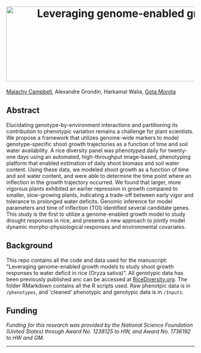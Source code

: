 <h1 align="center">
  <img alt="Leveraging genome-enabled growth models to study shoot growth responses to water deficit in rice (Oryza sativa)" width = "1711.846" height = "200" src = Title.svg>
</h1>

[Malachy Campbell](https://malachycampbell.github.io/), Alexandre Grondin, Harkamal Walia, [Gota Morota](http://morotalab.org/)

## Abstract
Elucidating genotype-by-environment interactions and partitioning its contribution to phenotypic variation remains a challenge for plant scientists. We propose a framework that utilizes genome-wide markers to model genotype-specific shoot growth trajectories as a function of time and soil water availability. A rice diversity panel was phenotyped daily for twenty-one days using an automated, high-throughput image-based, phenotyping platform that enabled estimation of daily shoot biomass and soil water content. Using these data, we modeled shoot growth as a function of time and soil water content, and were able to determine the time point where an inflection in the growth trajectory occurred. We found that larger, more vigorous plants exhibited an earlier repression in growth compared to smaller, slow-growing plants, indicating a trade-off between early vigor and tolerance to prolonged water deficits. Genomic inference for model parameters and time of inflection (TOI) identified several candidate genes. This study is the first to utilize a genome-enabled growth model to study drought responses in rice, and presents a new approach to jointly model dynamic morpho-physiological responses and environmental covariates.

## Background
This repo contains all the code and data used for the manuscript: "Leveraging genome-enabled growth models to study shoot growth responses to water deficit in rice (Oryza sativa)". All genotypic data has been previously published anc can be accessed at [RiceDiversity.org](http://www.ricediversity.org/data/index.cfm). The folder RMarkdown contains all the R scripts used. Raw phenotpic data is in `/phenotypes`, and 'cleaned' phenotypic and genotypic data is in `/Inputs`.

 ## Funding
*Funding for this research was provided by the National Science Foundation (United States) through Award No. 1238125 to HW, and Award No. 1736192 to HW and GM.*

---
